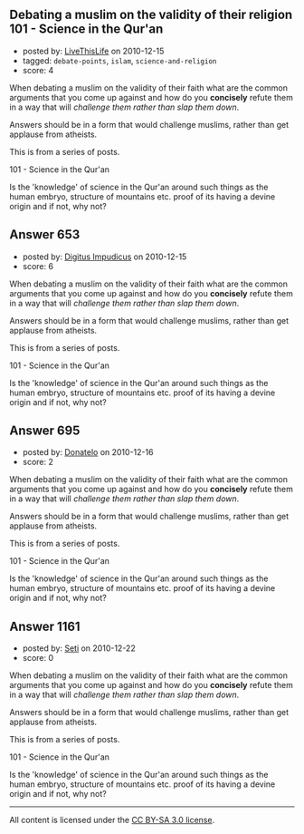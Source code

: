 ## Debating a muslim on the validity of their religion 101 - Science in the Qur'an

- posted by: [LiveThisLife](https://stackexchange.com/users/-1/150-livethislife) on 2010-12-15
- tagged: `debate-points`, `islam`, `science-and-religion`
- score: 4

When debating a muslim on the validity of their faith what are the common arguments that you come up against and how do you **concisely** refute them in a way that will *challenge them rather than slap them down*.

Answers should be in a form that would challenge muslims, rather than get applause from atheists.

This is from a series of posts.

101 - Science in the Qur'an

Is the 'knowledge' of science in the Qur'an around such things as the human embryo, structure of mountains etc. proof of its having a devine origin and if not, why not?


## Answer 653

- posted by: [Digitus Impudicus](https://stackexchange.com/users/-1/99-digitus-impudicus) on 2010-12-15
- score: 6

When debating a muslim on the validity of their faith what are the common arguments that you come up against and how do you **concisely** refute them in a way that will *challenge them rather than slap them down*.

Answers should be in a form that would challenge muslims, rather than get applause from atheists.

This is from a series of posts.

101 - Science in the Qur'an

Is the 'knowledge' of science in the Qur'an around such things as the human embryo, structure of mountains etc. proof of its having a devine origin and if not, why not?


## Answer 695

- posted by: [Donatelo](https://stackexchange.com/users/-1/196-donatelo) on 2010-12-16
- score: 2

When debating a muslim on the validity of their faith what are the common arguments that you come up against and how do you **concisely** refute them in a way that will *challenge them rather than slap them down*.

Answers should be in a form that would challenge muslims, rather than get applause from atheists.

This is from a series of posts.

101 - Science in the Qur'an

Is the 'knowledge' of science in the Qur'an around such things as the human embryo, structure of mountains etc. proof of its having a devine origin and if not, why not?


## Answer 1161

- posted by: [Seti](https://stackexchange.com/users/-1/247-seti) on 2010-12-22
- score: 0

When debating a muslim on the validity of their faith what are the common arguments that you come up against and how do you **concisely** refute them in a way that will *challenge them rather than slap them down*.

Answers should be in a form that would challenge muslims, rather than get applause from atheists.

This is from a series of posts.

101 - Science in the Qur'an

Is the 'knowledge' of science in the Qur'an around such things as the human embryo, structure of mountains etc. proof of its having a devine origin and if not, why not?



---

All content is licensed under the [CC BY-SA 3.0 license](https://creativecommons.org/licenses/by-sa/3.0/).
